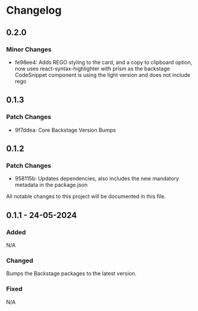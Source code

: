 # Changelog

## 0.2.0

### Minor Changes

- fe98ee4: Adds REGO styling to the card, and a copy to clipboard option, now uses react-syntax-highlighter with prism as the backstage CodeSnippet component is using the light version and does not include rego

## 0.1.3

### Patch Changes

- 9f7ddea: Core Backstage Version Bumps

## 0.1.2

### Patch Changes

- 958115b: Updates dependencies, also includes the new mandatory metadata in the package.json

All notable changes to this project will be documented in this file.

## 0.1.1 - 24-05-2024

### Added

N/A

### Changed

Bumps the Backstage packages to the latest version.

### Fixed

N/A
